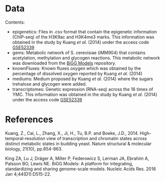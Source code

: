 # Data 
Contents:
- epigenetics: Files in .csv format that contain the epigenetic information (ChIP-seq) of the H3K9ac and H3K4me3 marks. This information was obtained in the study by Kuang *et al.* (2014) under the access code [GSE52339](https://www.ncbi.nlm.nih.gov/geo/query/acc.cgi?acc=GSE52339)
- gems: Metabolic network of S. cerevisiae (iMM904) that contains acetylation, methylation and glycogen reactions. This metabolic network was downloaded from the [BiGG Models](http://bigg.ucsd.edu/) repository.
- knownFluxes: Known fluxes oxygen which was obtained by the percentage of dissolved oxygen reported by Kuang *et al.* (2014)
- mediums: Medium proposed by Kuang *et al.* (2014) where the sugars trehalose and glycogen were added.
- transcriptomes: Genetic expression (RNA-seq) across the 16 times of YMC. This information was obtained in the study by Kuang *et al.* (2014) under the access code [GSE52339](https://www.ncbi.nlm.nih.gov/geo/query/acc.cgi?acc=GSE52339)


# References

Kuang, Z., Cai, L., Zhang, X., Ji, H., Tu, B.P. and Boeke, J.D., 2014. High-temporal-resolution view of transcription and chromatin states across distinct metabolic states in budding yeast. Nature structural & molecular biology, 21(10), pp.854-863.

King ZA, Lu J, Dräger A, Miller P, Federowicz S, Lerman JA, Ebrahim A, Palsson BO, Lewis NE. BiGG Models: A platform for integrating, standardizing and sharing genome-scale models. Nucleic Acids Res. 2016 Jan 4;44(D1):D515-22.

